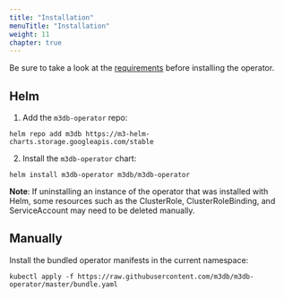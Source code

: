 ```yaml
---
title: "Installation"
menuTitle: "Installation"
weight: 11
chapter: true
---
```


Be sure to take a look at the [requirements](/docs/v1.2/operator/getting_started/requirements) before installing the operator.

## Helm

1. Add the `m3db-operator` repo:

```
helm repo add m3db https://m3-helm-charts.storage.googleapis.com/stable
```

2. Install the `m3db-operator` chart:

```
helm install m3db-operator m3db/m3db-operator
```

**Note**: If uninstalling an instance of the operator that was installed with Helm, some resources such as the
ClusterRole, ClusterRoleBinding, and ServiceAccount may need to be deleted manually.


## Manually

Install the bundled operator manifests in the current namespace:

```
kubectl apply -f https://raw.githubusercontent.com/m3db/m3db-operator/master/bundle.yaml
```
